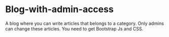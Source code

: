 # Blog-with-admin-access
A blog where you can write articles that belongs to a category. Only admins can change these articles.
You need to get Bootstrap Js and CSS.
